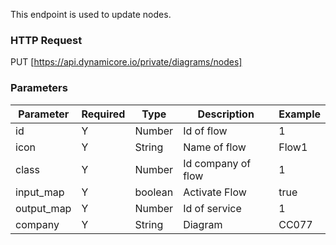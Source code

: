 This endpoint is used to update nodes.
### HTTP Request

PUT [https://api.dynamicore.io/private/diagrams/nodes]

### Parameters

| Parameter | Required | Type | Description | Example |
| --------- | --------- | --------- | --------- |--------- |
| id | Y | Number | Id of flow | 1 |
| icon | Y | String | Name of flow | Flow1 |
| class | Y | Number | Id company of flow | 1 |
| input_map | Y | boolean | Activate Flow | true |
| output_map | Y | Number | Id of service | 1 |
| company | Y | String | Diagram | CC077 |